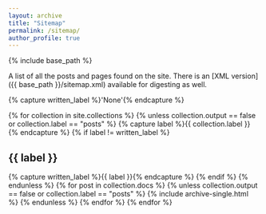 ```yaml
---
layout: archive
title: "Sitemap"
permalink: /sitemap/
author_profile: true
---
```


{% include base_path %}

A list of all the posts and pages found on the site. There is an [XML version]({{ base_path }}/sitemap.xml) available for digesting as well.


<!--
<h2>Pages</h2>
{% for post in site.pages %}
  {% include archive-single.html %}
{% endfor %}


<h2>Posts</h2>
{% for post in site.posts %}
  {% include archive-single.html %}
{% endfor %}
-->

{% capture written_label %}'None'{% endcapture %}

{% for collection in site.collections %}
{% unless collection.output == false or collection.label == "posts" %}
  {% capture label %}{{ collection.label }}{% endcapture %}
  {% if label != written_label %}
  <h2>{{ label }}</h2>
  {% capture written_label %}{{ label }}{% endcapture %}
  {% endif %}
{% endunless %}
{% for post in collection.docs %}
  {% unless collection.output == false or collection.label == "posts" %}
  {% include archive-single.html %}
  {% endunless %}
{% endfor %}
{% endfor %}

